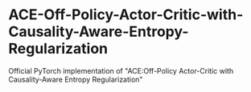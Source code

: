 # ACE-Off-Policy-Actor-Critic-with-Causality-Aware-Entropy-Regularization
Official PyTorch implementation of "ACE:Off-Policy Actor-Critic with Causality-Aware Entropy Regularization"
